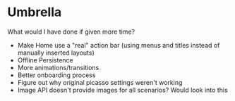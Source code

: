 # Umbrella
What would I have done if given more time?
- Make Home use a "real" action bar (using menus and titles instead of manually inserted layouts)
- Offline Persistence
- More animations/transitions
- Better onboarding process
- Figure out why original picasso settings weren't working
- Image API doesn't provide images for all scenarios? Would look into this
